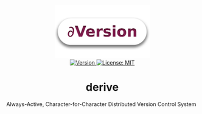 <p align="center">
    <img src="https://raw.githubusercontent.com/plurid/derive/master/about/identity/derive-logo.png" width="250px">
    <br />
    <a target="_blank" href="https://www.crates.io/crates/deversion">
        <img src="https://img.shields.io/crates/v/deversion.svg?colorB=1380C3&style=for-the-badge" alt="Version">
    </a>
    <a target="_blank" href="https://github.com/plurid/derive/blob/master/LICENSE">
        <img src="https://img.shields.io/badge/license-MIT-blue.svg?colorB=1380C3&style=for-the-badge" alt="License: MIT">
    </a>
</p>



<h1 align="center">
    derive
</h1>


Always-Active, Character-for-Character Distributed Version Control System
